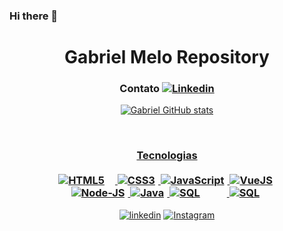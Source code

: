 ### Hi there 👋

<header> 
<h1> Gabriel Melo Repository </h1>
<nav>
<h3>Contato
<a href="#" target="_blank"><img alt="Linkedin" src="https://img.shields.io/badge/LinkedIn-0077B5?style=for-the-badge&logo=linkedin&logoColor=white">
<a href="#" target="_blank">
<a href="#" target="_blank">
<a href="#" target="_blank">
</nav>

![Gabriel GitHub stats](https://github-readme-stats.vercel.app/api?username=GabrielMelo&show_icons=true&theme=apprentice)

<div style =" display: inline_block"><br>
<h3> Tecnologias <br><br>
<a href="https://github.com/GabriielMelo/html-css" target="_blank"><img alt ="HTML5" src="https://img.shields.io/badge/HTML5-E34F26?style=for-the-badge&logo=html5&logoColor=white" style="padding-right:17px">
<a href="https://github.com/GabriielMelo/html-css" target="_blank"><img alt ="CSS3" src="https://img.shields.io/badge/CSS3-1572B6?style=for-the-badge&logo=css3&logoColor=white" style="padding-right:5px">
<a href="https://github.com/GabriielMelo/javascript" target="_blank"><img alt ="JavaScript" src="https://img.shields.io/badge/JavaScript-323330?style=for-the-badge&logo=javascript&logoColor=F7DF1E" style="padding-right:5px">
<a href="#" target="_blank"><img alt ="VueJS" src="https://img.shields.io/badge/Vue.js-35495E?style=for-the-badge&logo=vue.js&logoColor=4FC08D" style="padding-right:5px"><br>
<a href="https://github.com/GabriielMelo/node-js" target="_blank"><img alt ="Node-JS" src="https://img.shields.io/badge/Node.js-43853D?style=for-the-badge&logo=node.js&logoColor=white" style="padding-right:5px"> 
<a href="https://github.com/GabriielMelo/poo-java" target="_blank"><img alt ="Java" src="https://img.shields.io/badge/Java-ED8B00?style=for-the-badge&logo=openjdk&logoColor=white" style="padding-right:5px"> 
<a href="#" target="_blank"><img alt ="SQL" src="https://img.shields.io/badge/MySQL-00000F?style=for-the-badge&logo=mysql&logoColor=white" style="padding-right:43px"> 
<a href="#" target="_blank"><img alt ="SQL" src="https://img.shields.io/badge/Python-14354C?style=for-the-badge&logo=python&logoColor=white" style="padding-right:5px"> 



</div>



[![linkedin](https://img.shields.io/badge/LinkedIn-0077B5?style=for-the-badge&logo=linkedin&logoColor=white
)](https://www.linkedin.com/in/gabriel-melo-b66b9524b/) [![Instagram](https://img.shields.io/badge/Instagram-E4405F?style=for-the-badge&logo=instagram&logoColor=white
)](https://www.instagram.com/gabriiel.melo/)
